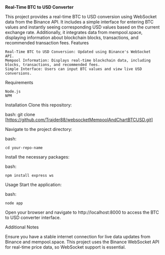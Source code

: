 **Real-Time BTC to USD Converter**

This project provides a real-time BTC to USD conversion using WebSocket data from the Binance API. It includes a simple interface for entering BTC values and instantly seeing corresponding USD values based on the current exchange rate. Additionally, it integrates data from mempool.space, displaying information about blockchain blocks, transactions, and recommended transaction fees.
Features

    Real-Time BTC to USD Conversion: Updated using Binance's WebSocket API.
    Mempool Information: Displays real-time blockchain data, including blocks, transactions, and recommended fees.
    Simple Interface: Users can input BTC values and view live USD conversions.

Requirements

    Node.js
    NPM

Installation
Clone this repository:

bash: git clone [https://github.com/Trajder88/websocketMempoolAndChartBTCUSD.git]

Navigate to the project directory:

bash: 

    cd your-repo-name

Install the necessary packages:

bash: 

    npm install express ws

Usage
Start the application:

bash: 

    node app

Open your browser and navigate to http://localhost:8000 to access the BTC to USD converter interface.

Additional Notes

Ensure you have a stable internet connection for live data updates from Binance and mempool.space.
This project uses the Binance WebSocket API for real-time price data, so WebSocket support is essential.
